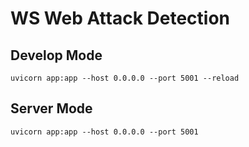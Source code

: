 # WS Web Attack Detection

## Develop Mode

`uvicorn app:app --host 0.0.0.0 --port 5001 --reload`

## Server Mode

`uvicorn app:app --host 0.0.0.0 --port 5001`